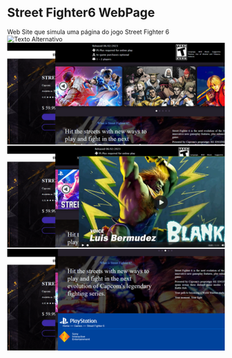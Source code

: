 # Street Fighter6 WebPage 

 Web Site que simula uma página do jogo Street Fighter 6
 ![Texto Alternativo](StreetFighter6Page/Pag1.png)
 ![Texto Alternativo](Pag2.png)
 ![Texto Alternativo](Pag3.png)
 ![Texto Alternativo](Pag4.png)
